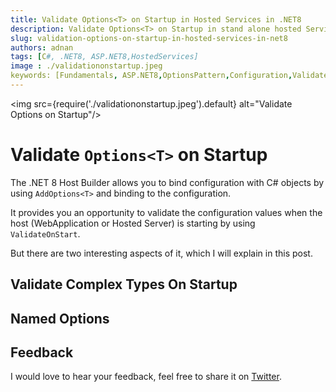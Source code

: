 ```yaml
---
title: Validate Options<T> on Startup in Hosted Services in .NET8 
description: Validate Options<T> on Startup in stand alone hosted Services in .NET8 and hosted services in ASP.NET8
slug: validation-options-on-startup-in-hosted-services-in-net8 
authors: adnan 
tags: [C#, .NET8, ASP.NET8,HostedServices]
image : ./validationonstartup.jpeg
keywords: [Fundamentals, ASP.NET8,OptionsPattern,Configuration,ValidateOptionsOnStartup]
---
```

<head>

<meta property="og:image:width" content="1200"/>
<meta property="og:image:height" content="500"/>  
<meta name="twitter:creator" content="@madnan_rafiq" />
<meta name="twitter:card" content="summary_large_image" />
<meta name="twitter:title" content="Validate Options<T> on Startup in Hosted Services in .NET8" />
<meta name="twitter:description" content="Validate Options<T> on Startup in stand alone hosted Services in .NET8 and hosted services in ASP.NET8" />
</head>

<img src={require('./validationonstartup.jpeg').default} alt="Validate Options on Startup"/>


# Validate `Options<T>` on Startup

The .NET 8 Host Builder allows you
to bind configuration with C# objects by using `AddOptions<T>` and binding to the configuration.

It provides you an opportunity to validate the configuration values when the host (WebApplication or Hosted Server) 
is starting by using `ValidateOnStart`.

But there are two interesting aspects of it, which I will explain in this post. 

<!--truncate-->


## Validate Complex Types On Startup

## Named Options

## Feedback
I would love to hear your feedback, feel free to share it on [Twitter](https://twitter.com/madnan_rafiq). 

